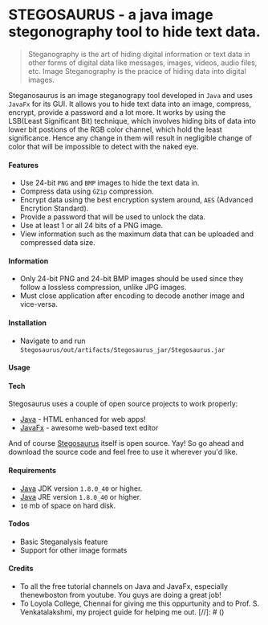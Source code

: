 # STEGOSAURUS - a java image stegonography tool to hide text data.

> Steganography is the art of hiding digital information or text data in other forms of digital data like messages, images, videos, audio files, etc. Image Steganography is the pracice of hiding data into digital images.

Steganosaurus is an image steganograpy tool developed in `Java` and uses `JavaFx` for its GUI. It allows you to hide text data into an image, compress, encrypt, provide a password and a lot more. It works by using the LSB(Least Significant Bit) technique, which involves hiding bits of data into lower bit postions of the RGB color channel, which hold the least significance. Hence any change in them will result in negligible change of color that will be impossible to detect with the naked eye.

#### Features
* Use 24-bit `PNG` and `BMP` images to hide the text data in.
* Compress data using `GZip` compression.
* Encrypt data using the best encryption system around, `AES` (Advanced Encrytion Standard).
* Provide a password that will be used to unlock the data.
* Use at least 1 or all 24 bits of a PNG image.
* View information such as the maximum data that can be uploaded and compressed data size.

#### Information
* Only 24-bit PNG and 24-bit BMP images should be used since they follow a lossless compression, unlike JPG images.
* Must close application after encoding to decode another image and vice-versa.

#### Installation
* Navigate to and run `Stegosaurus/out/artifacts/Stegosaurus_jar/Stegosaurus.jar`

#### Usage




#### Tech
Stegosaurus uses a couple of open source projects to work properly:

* [Java](https://java.com/en/) - HTML enhanced for web apps!
* [JavaFx](http://www.oracle.com/technetwork/java/javase/overview/javafx-overview-2158620.html) - awesome web-based text editor

And of course [Stegosaurus]() itself is open source. Yay! So go ahead and download the source code and feel free to use it wherever you'd like.

#### Requirements

* [Java](https://docs.oracle.com/javase/8/docs/technotes/guides/install/install_overview.html) JDK version `1.8.0_40` or higher.
* [Java](https://docs.oracle.com/javase/8/docs/technotes/guides/install/install_overview.html) JRE version `1.8.0_40` or higher.
* `10` mb of space on hard disk.

#### Todos
 - Basic Steganalysis feature
 - Support for other image formats

#### Credits
* To all the free tutorial channels on Java and JavaFx, especially thenewboston from youtube. You guys are doing a great job!
* To Loyola College, Chennai for giving me this oppurtunity and to Prof. S. Venkatalakshmi, my project guide for helping me out.
[//]: # ()

  
